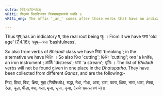 ```yaml
---
sutra: षिद्भिदादिभ्योऽङ्
vRtti: षिद्भ्यो भिदादिभ्यश्च स्त्रियामङ्प्रत्ययो भवति ॥
vRtti_eng: The affix '_an_' comes after those verbs that have an indicatory '_sh_', and after '_bhid_' &c, when the word to be formed is feminine.

---
```

Thus जॄष् has an indicatory ष्, the real root being जॄः । From it we have जरा 'old age' (7.4.16); त्रपुष्--त्रपा 'bashfulness'.

So also from verbs of _Bhidadi_ class we have भिदा 'breaking'; in the alternative we have भित्तिः । So also छिदा 'cutting'; छित्तिः 'cutting'; आरा 'a knife, an iron instrument'; आर्तिः 'distress'; धारा 'a stream'; धृतिः । The list of _Bhidadi_ verbs will not be found given in one place in the _Dhatupatha_. They have been collected from different _Ganas_, and are the following:-

भिदा, छिदा, विदा, क्षिपा, गुहा (गिर्योषध्योः), श्रद्धा, मेधा, गोधा, आरा, हारा, कारा, क्षिया, भारा, धारा, लेखा, रेखा, चूडा, पीडा, वपा, वसा, मृजा, सृजा, कृपा, (क्रपेः सम्प्रसारणं च)॥